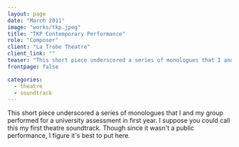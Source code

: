 ```yaml
---
layout: page
date: "March 2011"
image: "works/tkp.jpeg"
title: "TKP Contemporary Performance"
role: "Composer"
client: "La Trobe Theatre"
client_link: ""
teaser: "This short piece underscored a series of monologues that I and my group performed for a university assessment in first year. I suppose you could call this my first theatre soundtrack. Though since it wasn't a public performance, I figure it's best to put here."
frontpage: false

categories: 
  - theatre
  - soundtrack
---
```

This short piece underscored a series of monologues that I and my group performed for a university assessment in first year. I suppose you could call this my first theatre soundtrack. Though since it wasn't a public performance, I figure it's best to put here.